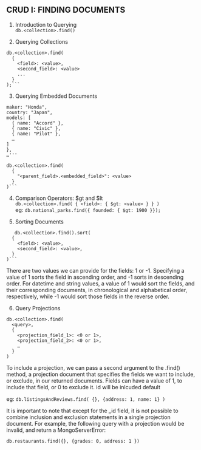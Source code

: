 ## CRUD I: FINDING DOCUMENTS

1. Introduction to Querying  
```db.<collection>.find()```

2. Querying Collections


```
db.<collection>.find(
  {
    <field>: <value>,
    <second_field>: <value>
    ...
  }
);```
```


3. Querying Embedded Documents
  ```{
  maker: "Honda",
  country: "Japan",
  models: [
    { name: "Accord" },
    { name: "Civic" },
    { name: "Pilot" },
    …
  ]
},
…'''
````
````
db.<collection>.find(
  { 
    "<parent_field>.<embedded_field>": <value> 
  }
)```
````

4. Comparison Operators: $gt and $lt  
   ```db.<collection>.find( { <field>: { $gt: <value> } } )```  
   eg: ```db.national_parks.find({ founded: { $gt: 1900 }});```  

5. Sorting Documents  
```
   db.<collection>.find().sort(
  {
    <field>: <value>,
    <second_field>: <value>,
  }
)```
```
There are two values we can provide for the fields: 1 or -1. Specifying a value of 1 sorts the field in ascending order, and -1 sorts in descending order. For datetime and string values, a value of 1 would sort the fields, and their corresponding documents, in chronological and alphabetical order, respectively, while -1 would sort those fields in the reverse order.

6. Query Projections
```
db.<collection>.find(
  <query>, 
  { 
    <projection_field_1>: <0 or 1>, 
    <projection_field_2>: <0 or 1>,
    …
  }
)
```

To include a projection, we can pass a second argument to the .find() method, a projection document that specifies the fields we want to include, or exclude, in our returned documents. Fields can have a value of 1, to include that field, or 0 to exclude it. id will be inlcuded default

eg: ```db.listingsAndReviews.find( {}, {address: 1, name: 1} )```

It is important to note that except for the _id field, it is not possible to combine inclusion and exclusion statements in a single projection document. For example, the following query with a projection would be invalid, and return a MongoServerError:

```db.restaurants.find({}, {grades: 0, address: 1 })```
